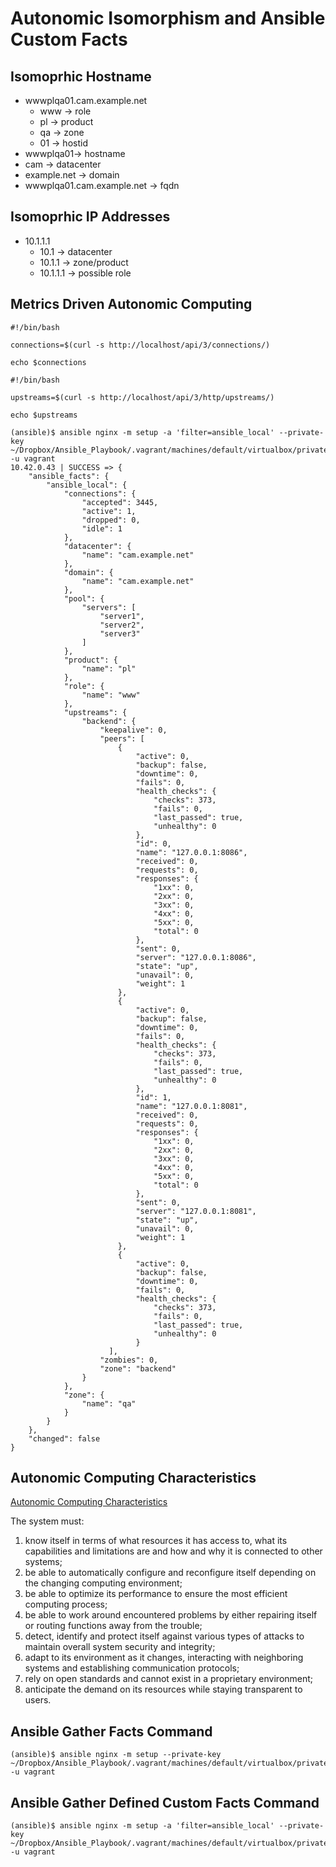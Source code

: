 # Autonomic Isomorphism and Ansible Custom Facts

## Isomoprhic Hostname
* wwwplqa01.cam.example.net
    * www -> role
    * pl -> product
    * qa -> zone
    * 01 -> hostid
* wwwplqa01-> hostname
* cam -> datacenter
* example.net -> domain
* wwwplqa01.cam.example.net -> fqdn

## Isomoprhic IP Addresses
* 10.1.1.1
    * 10.1 -> datacenter   
    * 10.1.1 -> zone/product
    * 10.1.1.1 -> possible role

## Metrics Driven Autonomic Computing
```
#!/bin/bash

connections=$(curl -s http://localhost/api/3/connections/)

echo $connections
```

```
#!/bin/bash

upstreams=$(curl -s http://localhost/api/3/http/upstreams/)

echo $upstreams
```

```
(ansible)$ ansible nginx -m setup -a 'filter=ansible_local' --private-key ~/Dropbox/Ansible_Playbook/.vagrant/machines/default/virtualbox/private_key -u vagrant
10.42.0.43 | SUCCESS => {
    "ansible_facts": {
        "ansible_local": {
            "connections": {
                "accepted": 3445,
                "active": 1,
                "dropped": 0,
                "idle": 1
            },
            "datacenter": {
                "name": "cam.example.net"
            },
            "domain": {
                "name": "cam.example.net"
            },
            "pool": {
                "servers": [
                    "server1",
                    "server2",
                    "server3"
                ]
            },
            "product": {
                "name": "pl"
            },
            "role": {
                "name": "www"
            },
            "upstreams": {
                "backend": {
                    "keepalive": 0,
                    "peers": [
                        {
                            "active": 0,
                            "backup": false,
                            "downtime": 0,
                            "fails": 0,
                            "health_checks": {
                                "checks": 373,
                                "fails": 0,
                                "last_passed": true,
                                "unhealthy": 0
                            },
                            "id": 0,
                            "name": "127.0.0.1:8086",
                            "received": 0,
                            "requests": 0,
                            "responses": {
                                "1xx": 0,
                                "2xx": 0,
                                "3xx": 0,
                                "4xx": 0,
                                "5xx": 0,
                                "total": 0
                            },
                            "sent": 0,
                            "server": "127.0.0.1:8086",
                            "state": "up",
                            "unavail": 0,
                            "weight": 1
                        },
                        {
                            "active": 0,
                            "backup": false,
                            "downtime": 0,
                            "fails": 0,
                            "health_checks": {
                                "checks": 373,
                                "fails": 0,
                                "last_passed": true,
                                "unhealthy": 0
                            },
                            "id": 1,
                            "name": "127.0.0.1:8081",
                            "received": 0,
                            "requests": 0,
                            "responses": {
                                "1xx": 0,
                                "2xx": 0,
                                "3xx": 0,
                                "4xx": 0,
                                "5xx": 0,
                                "total": 0
                            },
                            "sent": 0,
                            "server": "127.0.0.1:8081",
                            "state": "up",
                            "unavail": 0,
                            "weight": 1
                        },
                        {
                            "active": 0,
                            "backup": false,
                            "downtime": 0,
                            "fails": 0,
                            "health_checks": {
                                "checks": 373,
                                "fails": 0,
                                "last_passed": true,
                                "unhealthy": 0
                            }
                      ],
                    "zombies": 0,
                    "zone": "backend"
                }
            },
            "zone": {
                "name": "qa"
            }
        }
    },
    "changed": false
}

```

## Autonomic Computing Characteristics
[Autonomic Computing Characteristics](https://en.wikipedia.org/wiki/Autonomic_computing#Characteristics_of_autonomic_systems)

The system must:

1. know itself in terms of what resources it has access to, what its capabilities and limitations are and how and why it is connected to other systems;
2. be able to automatically configure and reconfigure itself depending on the changing computing environment;
3. be able to optimize its performance to ensure the most efficient computing process;
4. be able to work around encountered problems by either repairing itself or routing functions away from the trouble;
5. detect, identify and protect itself against various types of attacks to maintain overall system security and integrity;
6. adapt to its environment as it changes, interacting with neighboring systems and establishing communication protocols;
7. rely on open standards and cannot exist in a proprietary environment;
8. anticipate the demand on its resources while staying transparent to users.


## Ansible Gather Facts Command
```
(ansible)$ ansible nginx -m setup --private-key ~/Dropbox/Ansible_Playbook/.vagrant/machines/default/virtualbox/private_key -u vagrant
```
## Ansible Gather Defined Custom Facts Command
```
(ansible)$ ansible nginx -m setup -a 'filter=ansible_local' --private-key ~/Dropbox/Ansible_Playbook/.vagrant/machines/default/virtualbox/private_key -u vagrant
```

